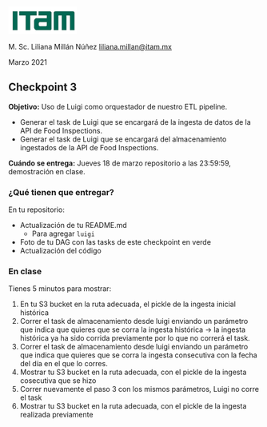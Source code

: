 ![](images/itam_logo.png)

M. Sc. Liliana Millán Núñez liliana.millan@itam.mx

Marzo 2021

## Checkpoint 3

**Objetivo:** Uso de Luigi como orquestador de nuestro ETL pipeline.

* Generar el task de Luigi que se encargará de la ingesta de datos de la API de Food Inspections.
* Generar el task de Luigi que se encargará del almacenamiento ingestados de la API de Food Inspections.

**Cuándo se entrega:** Jueves 18 de marzo repositorio a las 23:59:59, demostración en clase.

### ¿Qué tienen que entregar?

En tu repositorio:

+ Actualización de tu README.md
    - Para agregar `luigi`
+ Foto de tu DAG con las tasks de este checkpoint en verde
+ Actualización del código

### En clase

Tienes 5 minutos para mostrar:

1. En tu S3 bucket en la ruta adecuada, el pickle de la ingesta inicial histórica
2. Correr el task de almacenamiento desde luigi enviando un parámetro que indica que quieres que se corra la ingesta histórica -> la ingesta histórica ya ha sido corrida previamente por lo que no correrá el task.
3. Correr el task de almacenamiento desde luigi enviando un parámetro que indica que quieres que se corra la ingesta consecutiva con la fecha del día en el que lo corres.
4. Mostrar tu S3 bucket en la ruta adecuada, con el pickle de la ingesta cosecutiva que se hizo
5. Correr nuevamente el paso 3 con los mismos parámetros, Luigi no corre el task
7. Mostrar tu S3 bucket en la ruta adecuada, con el pickle de la ingesta realizada previamente
